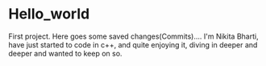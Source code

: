 # Hello_world
First project.
Here goes some saved changes(Commits)....
I'm Nikita Bharti, have just started to code in c++, and quite enjoying it, diving in deeper and deeper and wanted to keep on so.
